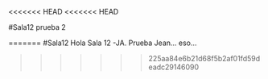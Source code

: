 <<<<<<< HEAD
<<<<<<< HEAD

#Sala12 prueba 2



=======
#Sala12 
Hola Sala 12 -JA.
Prueba Jean... eso...
>>>>>>> 225aa84e6b21d68f5b2af01fd59deadc29146090
